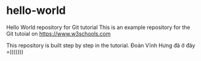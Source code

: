 # hello-world

Hello World repository for Git tutorial
This is an example repository for the Git tutoial on https://www.w3schools.com

This repository is built step by step in the tutorial.
Đoàn Vĩnh Hưng đã ở đây =)))))))
